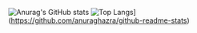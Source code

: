 ![Anurag's GitHub stats](https://github-readme-stats.vercel.app/api?username=Sedonya&show_icons=true&theme=tokyonight) ![Top Langs](https://github-readme-stats.vercel.app/api/top-langs/?username=Sedonya&layout=donut-vertical)](https://github.com/anuraghazra/github-readme-stats)
